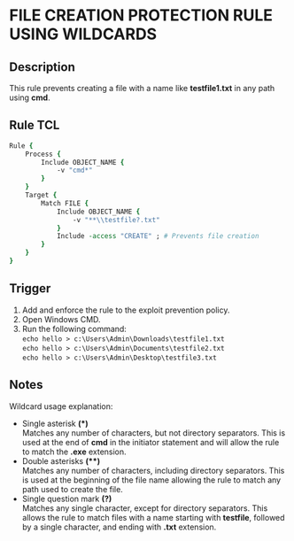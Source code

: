 # FILE CREATION PROTECTION RULE USING WILDCARDS

## Description
This rule prevents creating a file with a name like **testfile1.txt** in any path using **cmd**.

## Rule TCL
```tcl
Rule {
    Process {
        Include OBJECT_NAME {
            -v "cmd*"
        }
    }
    Target {
        Match FILE {
            Include OBJECT_NAME {
                -v "**\\testfile?.txt"
            }
            Include -access "CREATE" ; # Prevents file creation
        }
    }
}
```

## Trigger
1. Add and enforce the rule to the exploit prevention policy.
2. Open Windows CMD.
3. Run the following command:<br>
`echo hello > c:\Users\Admin\Downloads\testfile1.txt`<br>
`echo hello > c:\Users\Admin\Documents\testfile2.txt`<br>
`echo hello > c:\Users\Admin\Desktop\testfile3.txt`

## Notes
Wildcard usage explanation:<br>
* Single asterisk **(\*)**<br>
Matches any number of characters, but not directory separators. This is used at the end of **cmd** in the initiator statement and will allow the rule to match the **.exe** extension.
* Double asterisks **(\*\*)**<br>
Matches any number of characters, including directory separators. This is used at the beginning of the file name allowing the rule to match any path used to create the file.
* Single question mark **(?)**<br>
Matches any single character, except for directory separators. This allows the rule to match files with a name starting with **testfile**, followed by a single character, and ending with **.txt** extension.